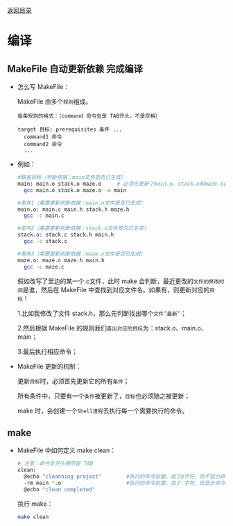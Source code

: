 [返回目录](/README.md)

编译
===========================

MakeFile 自动更新依赖 完成编译
----------

- 怎么写 MakeFile：

  MakeFile 由多个`规则`组成。

  ```
  每条规则的格式：（command 命令处是 TAB开头，不是空格）

  target 目标: prerequisites 条件 ...
  	command1 命令
  	command2 命令
  	...
  ```

- 例如：

  ```bash
  #缺省目标（判断依据：main文件是否已生成）
  main: main.o stack.o maze.o     # 必须先更新了main.o、stack.o和maze.o这三个条件，然后才能更新main
  	gcc main.o stack.o maze.o -o main

  #条件1（需要更新判断依据：main.o文件是否已生成）
  main.o: main.c main.h stack.h maze.h
  	gcc -c main.c

  #条件2（需要更新判断依据：stack.o文件是否已生成）
  stack.o: stack.c stack.h main.h
  	gcc -c stack.c

  #条件3（需要更新判断依据：maze.o文件是否已生成）
  maze.o: maze.c maze.h main.h
  	gcc -c maze.c
  ```

  假如改写了里边的某一个.c文件，此时 make 会判断，最近更改的`文件的修改时间`是谁，然后在 MakeFile 中查找到对应文件名。如果有，则更新对应的`目标`！

    1.比如我修改了文件 stack.h，那么先判断找出哪个`文件’最新’`；

    2.然后根据 MakeFile 的规则我们`查出对应的目标`为：stack.o、main.o、main；

    3.最后执行相应命令；

- MakeFile 更新的机制：

  更新`目标`时，必须首先更新它的所有`条件`；

  所有条件中，只要有一个`条件`被更新了，`目标`也必须随之被更新；

  make 时，会创建一个`Shell进程`去执行每一个需要执行的命令。

make
----------

- MakeFile 中如何定义 make clean：

  ```bash
  # 注意：命令处开头用的是 TAB
  clean:
  	@echo "cleanning project"        #执行的命令前面，加了@字符，则不显示命令本身而只显示它的结果；如果这条命令出错，make不会继续执行后续命令。
  	-rm main *.o                     #执行的命令前面，加了-字符，则显示命令本身，且显示它执行结果；即使这条命令出错，make也会继续执行后续命令。
  	@echo "clean completed"
  ```

  执行 make：

  ```bash
  make clean
  ```
